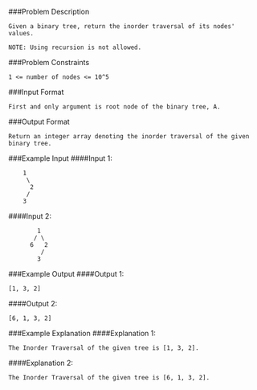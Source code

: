 ###Problem Description
```
Given a binary tree, return the inorder traversal of its nodes' values.

NOTE: Using recursion is not allowed.
```


###Problem Constraints
```
1 <= number of nodes <= 10^5
```



###Input Format
```
First and only argument is root node of the binary tree, A.
```



###Output Format
```
Return an integer array denoting the inorder traversal of the given binary tree.
```



###Example Input
####Input 1:

```
    1
     \
      2
     /
    3
```
####Input 2:

```
        1
       / \
      6   2
         /
        3
```

###Example Output
####Output 1:

```
[1, 3, 2]
```
####Output 2:

```
[6, 1, 3, 2]
```


###Example Explanation
####Explanation 1:

```
The Inorder Traversal of the given tree is [1, 3, 2].
```
####Explanation 2:

```
The Inorder Traversal of the given tree is [6, 1, 3, 2].
```